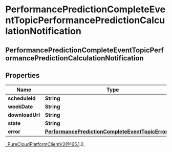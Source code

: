 # PerformancePredictionCompleteEventTopicPerformancePredictionCalculationNotification

## PerformancePredictionCompleteEventTopicPerformancePredictionCalculationNotification

## Properties

|Name | Type | Description | Notes|
|------------ | ------------- | ------------- | -------------|
| **scheduleId** | **String** |  | [optional] |
| **weekDate** | **String** |  | [optional] |
| **downloadUrl** | **String** |  | [optional] |
| **state** | **String** |  | [optional] |
| **error** | [**PerformancePredictionCompleteEventTopicErrorBody**](PerformancePredictionCompleteEventTopicErrorBody) |  | [optional] |



_PureCloudPlatformClientV2@165.1.0_
